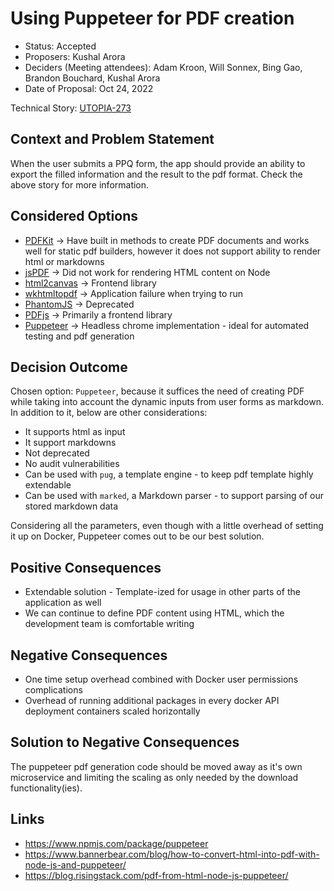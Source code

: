 # Using Puppeteer for PDF creation

- Status: Accepted
- Proposers: Kushal Arora
- Deciders (Meeting attendees): Adam Kroon, Will Sonnex, Bing Gao, Brandon Bouchard, Kushal Arora
- Date of Proposal: Oct 24, 2022

Technical Story: [UTOPIA-273](https://apps.itsm.gov.bc.ca/jira/browse/UTOPIA-273)

## Context and Problem Statement

When the user submits a PPQ form, the app should provide an ability to export the filled information and the result to the pdf format. Check the above story for more information.

## Considered Options

- [PDFKit](https://www.npmjs.com/package/pdfkit) -> Have built in methods to create PDF documents and works well for static pdf builders, however it does not support ability to render html or markdowns
- [jsPDF](https://www.npmjs.com/package/jspdf) -> Did not work for rendering HTML content on Node
- [html2canvas](https://www.npmjs.com/package/html2canvas) -> Frontend library
- [wkhtmltopdf](https://www.npmjs.com/package/wkhtmltopdf) -> Application failure when trying to run
- [PhantomJS](https://www.npmjs.com/package/phantomjs) -> Deprecated
- [PDFjs](https://www.npmjs.com/package/pdfjs) -> Primarily a frontend library
- [Puppeteer](https://www.npmjs.com/package/puppeteer) -> Headless chrome implementation - ideal for automated testing and pdf generation

## Decision Outcome

Chosen option: `Puppeteer`, because it suffices the need of creating PDF while taking into account the dynamic inputs from user forms as markdown. In addition to it, below are other considerations:

- It supports html as input
- It support markdowns
- Not deprecated
- No audit vulnerabilities
- Can be used with `pug`, a template engine - to keep pdf template highly extendable
- Can be used with `marked`, a Markdown parser - to support parsing of our stored markdown data

Considering all the parameters, even though with a little overhead of setting it up on Docker, Puppeteer comes out to be our best solution.

## Positive Consequences

- Extendable solution - Template-ized for usage in other parts of the application as well
- We can continue to define PDF content using HTML, which the development team is comfortable writing

## Negative Consequences

- One time setup overhead combined with Docker user permissions complications
- Overhead of running additional packages in every docker API deployment containers scaled horizontally

## Solution to Negative Consequences

The puppeteer pdf generation code should be moved away as it's own microservice and limiting the scaling as only needed by the download functionality(ies).

## Links

- https://www.npmjs.com/package/puppeteer
- https://www.bannerbear.com/blog/how-to-convert-html-into-pdf-with-node-js-and-puppeteer/
- https://blog.risingstack.com/pdf-from-html-node-js-puppeteer/
